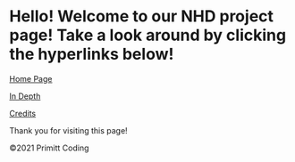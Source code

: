 # Hello! Welcome to our NHD project page! Take a look around by clicking the hyperlinks below!

[Home Page](/home)

[In Depth](/in_depth)

[Credits](/credits)


Thank you for visiting this page!



<p font-size="3" font-align="center">©2021 Primitt Coding